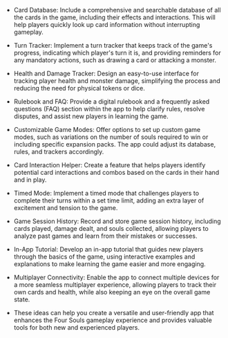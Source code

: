 - Card Database: Include a comprehensive and searchable database of all the cards in the game, including their effects and interactions. This will help players quickly look up card information without interrupting gameplay.

- Turn Tracker: Implement a turn tracker that keeps track of the game's progress, indicating which player's turn it is, and providing reminders for any mandatory actions, such as drawing a card or attacking a monster.

- Health and Damage Tracker: Design an easy-to-use interface for tracking player health and monster damage, simplifying the process and reducing the need for physical tokens or dice.

- Rulebook and FAQ: Provide a digital rulebook and a frequently asked questions (FAQ) section within the app to help clarify rules, resolve disputes, and assist new players in learning the game.

- Customizable Game Modes: Offer options to set up custom game modes, such as variations on the number of souls required to win or including specific expansion packs. The app could adjust its database, rules, and trackers accordingly.

- Card Interaction Helper: Create a feature that helps players identify potential card interactions and combos based on the cards in their hand and in play.

- Timed Mode: Implement a timed mode that challenges players to complete their turns within a set time limit, adding an extra layer of excitement and tension to the game.

- Game Session History: Record and store game session history, including cards played, damage dealt, and souls collected, allowing players to analyze past games and learn from their mistakes or successes.

- In-App Tutorial: Develop an in-app tutorial that guides new players through the basics of the game, using interactive examples and explanations to make learning the game easier and more engaging.

- Multiplayer Connectivity: Enable the app to connect multiple devices for a more seamless multiplayer experience, allowing players to track their own cards and health, while also keeping an eye on the overall game state.

- These ideas can help you create a versatile and user-friendly app that enhances the Four Souls gameplay experience and provides valuable tools for both new and experienced players.